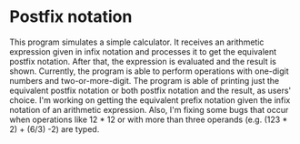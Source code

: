 # Postfix notation
This program simulates a simple calculator. It receives an arithmetic expression given in infix notation
and processes it to get the equivalent postfix notation. After that, the expression is evaluated and the
result is shown. Currently, the program is able to perform operations with one-digit numbers and two-or-more-digit. 
The program is able of printing just the equivalent postfix notation or both postfix notation and the result, as users' choice.
I'm working on getting the equivalent prefix notation given the infix notation of an arithmetic expression. Also, I'm fixing some 
bugs that occur when operations like 12 * 12 or with more than three operands (e.g. (123 * 2) + (6/3) -2) are typed.
